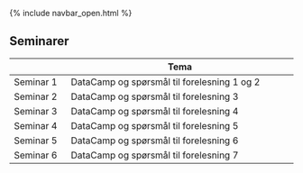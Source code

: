 {% include navbar_open.html %}
## Seminarer

 


| <img width=120/>|  Tema <img width=800/>       |
|-----------------|------------------------------|
|Seminar 1        |DataCamp og spørsmål til forelesning 1 og 2 |
|Seminar 2        |DataCamp og spørsmål til forelesning 3 | 
|Seminar 3        |DataCamp og spørsmål til forelesning 4 | 
|Seminar 4        |DataCamp og spørsmål til forelesning 5 |
|Seminar 5        |DataCamp og spørsmål til forelesning 6 | 
|Seminar 6        |DataCamp og spørsmål til forelesning 7 | 

